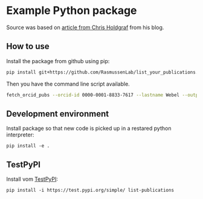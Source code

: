 # Example Python package

Source was based on
[article from Chris Holdgraf](https://chrisholdgraf.com/blog/2022/orcid-auto-update/)
from his blog.

## How to use

Install the package from github using pip:

```bash
pip install git+https://github.com/RasmussenLab/list_your_publications.git
```

Then you have the command line script available.

```bash
fetch_orcid_pubs --orcid-id 0000-0001-8833-7617 --lastname Webel --output-file publications.md
```

## Development environment

Install package so that new code is picked up in a restared python interpreter:

```
pip install -e .
```

## TestPyPI

Install vom [TestPyPI](https://test.pypi.org/project/list-publications/):

```
pip install -i https://test.pypi.org/simple/ list-publications
```

<!-- ## Readthedocs

The documentation is build using readthedocs automatically. See 
[project on Readthedocs](https://readthedocs.org/projects/list-publications/).

- make sure to enable build from PRs in the settings (advanded settings)
- checkout configuration file: [`.readthedocs.yaml`](.readthedocs.yaml) -->
